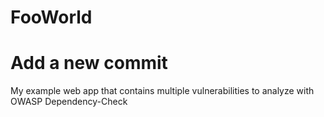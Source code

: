 # FooWorld

# Add a new commit
My example web app that contains multiple vulnerabilities to analyze with OWASP Dependency-Check
